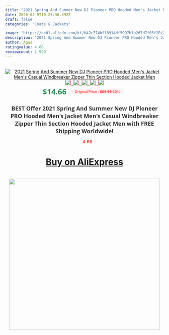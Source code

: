 ```yaml
---
title: "2021 Spring And Summer New DJ Pioneer PRO Hooded Men's Jacket Men's Casual Windbreaker Zipper Thin Section Hooded Jacket Men"
date: 2020-04-9T10:25:36.892Z
draft: false
categories: "Coats & Jackets"

image: "https://ae01.alicdn.com/kf/H42c774bf18914df5997b1b267d7f05f2P/2021-Spring-And-Summer-New-DJ-Pioneer-PRO-Hooded-Men-s-Jacket-Men-s-Casual-Windbreaker.jpg"
description: "2021 Spring And Summer New DJ Pioneer PRO Hooded Men's Jacket Men's Casual Windbreaker Zipper Thin Section Hooded Jacket Men"
author: Agus
ratingvalue: 4.68
reviewcount: 1.999
---
```

<br>
<div style="text-align: center;">
<a href="https://s.click.aliexpress.com/e/_98xqbx" target="_blank" rel="nofollow noopener noreferrer"><img alt="2021 Spring And Summer New DJ Pioneer PRO Hooded Men's Jacket Men's Casual Windbreaker Zipper Thin Section Hooded Jacket Men" class="magnifier-image" src="https://ae01.alicdn.com/kf/H42c774bf18914df5997b1b267d7f05f2P/2021-Spring-And-Summer-New-DJ-Pioneer-PRO-Hooded-Men-s-Jacket-Men-s-Casual-Windbreaker.jpg_640x640.jpg">
<br>
<img style="border:1px solid salmon" src="https://ae01.alicdn.com/kf/H42c774bf18914df5997b1b267d7f05f2P/2021-Spring-And-Summer-New-DJ-Pioneer-PRO-Hooded-Men-s-Jacket-Men-s-Casual-Windbreaker.jpg_120x120.jpg">&nbsp;&nbsp;<img style="border:1px solid salmon" src="https://ae01.alicdn.com/kf/H05e5a5206df34615aa1a6dea7d5d039dW/2021-Spring-And-Summer-New-DJ-Pioneer-PRO-Hooded-Men-s-Jacket-Men-s-Casual-Windbreaker.jpg_120x120.jpg">&nbsp;&nbsp;<img style="border:1px solid salmon" src="https://ae01.alicdn.com/kf/Hd62391754ea2429e9511db9b0e348f74U/2021-Spring-And-Summer-New-DJ-Pioneer-PRO-Hooded-Men-s-Jacket-Men-s-Casual-Windbreaker.jpg_120x120.jpg">&nbsp;&nbsp;<img style="border:1px solid salmon" src="https://ae01.alicdn.com/kf/Hdfbb7400af4a4738b6598000354c16e7X/2021-Spring-And-Summer-New-DJ-Pioneer-PRO-Hooded-Men-s-Jacket-Men-s-Casual-Windbreaker.jpg_120x120.jpg">&nbsp;&nbsp;<img style="border:1px solid salmon" src="https://ae01.alicdn.com/kf/H866b2eba671a4360919d9023e541a4734/2021-Spring-And-Summer-New-DJ-Pioneer-PRO-Hooded-Men-s-Jacket-Men-s-Casual-Windbreaker.jpg_120x120.jpg"></a></div><br0>
<div style="text-align: center;"><span style="background-color: white; border: 0px; box-sizing: border-box; color: seagreen; display: inline-block; font-family: &quot;open sans&quot; , &quot;arial&quot; , &quot;helvetica&quot; , sans-serif , &quot;heiti&quot;; font-size: 24px; font-stretch: inherit; font-weight: 700; line-height: inherit; margin: 0px 10px 0px 0px; padding: 0px; vertical-align: middle;">$14.66 </span>
<span style="background: rgb(255 , 241 , 241); border-radius: 3px; border: 0px; box-sizing: border-box; color: #ff4747; display: inline-block; font-family: inherit; font-size: 12px; font-stretch: inherit; font-style: inherit; font-variant: inherit; font-weight: 600; line-height: inherit; margin: 0px; padding: 2px 5px; transform: scale(0.9); vertical-align: middle;">Original Price : <b style="text-decoration: line-through;">$20.95 </b> 30%&nbsp;&nbsp;</span></div>
<h1 style="color: #333333; display: inline-block; font-family: &quot;open sans&quot; , &quot;arial&quot; , &quot;helvetica&quot; , sans-serif , &quot;heiti&quot;; font-size: 18px; font-stretch: inherit; font-weight: 700; text-align: center;">BEST Offer 2021 Spring And Summer New DJ Pioneer PRO Hooded Men's Jacket Men's Casual Windbreaker Zipper Thin Section Hooded Jacket Men with FREE Shipping Worldwide!</h1>
<div style="color: #ff4747; text-align: center;">
<img src="https://4.bp.blogspot.com/-M0ZcTcb-5uY/XleCXlxnR4I/AAAAAAAAAEc/OrjgMkXV1oMQFaCRZj5HQwOCBcu3w1FegCPcBGAYYCw/s1600/star.png" style="height: 15px;">&nbsp;<b>4.68</b></div>
<div class="button_cont" align="center"><a class="buynow_a" href="https://s.click.aliexpress.com/e/_98xqbx" target="_blank" rel="nofollow noopener noreferrer"><H1>Buy on AliExpress</H1></a></div><br>
<div class="separator" style="clear: both; text-align: center;">
<img src="https://lh3.googleusercontent.com/-pTy5HemUv9M/XlePHvY0dAI/AAAAAAAAAE4/0nX5iRUoIWY8eMW9Dpxeirr157OZliDIgCLcBGAsYHQ/s1600/badge.gif" width="480">
</div>
